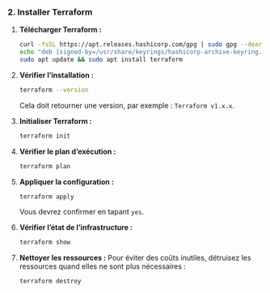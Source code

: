 ### **2. Installer Terraform**

1. **Télécharger Terraform :**

   ```bash
   curl -fsSL https://apt.releases.hashicorp.com/gpg | sudo gpg --dearmor -o /usr/share/keyrings/hashicorp-archive-keyring.gpg
   echo "deb [signed-by=/usr/share/keyrings/hashicorp-archive-keyring.gpg] https://apt.releases.hashicorp.com $(lsb_release -cs) main" | sudo tee /etc/apt/sources.list.d/hashicorp.list
   sudo apt update && sudo apt install terraform
   ```

2. **Vérifier l’installation :**

   ```bash
   terraform --version
   ```

   Cela doit retourner une version, par exemple : `Terraform v1.x.x`.

3. **Initialiser Terraform :**

   ```bash
   terraform init
   ```

4. **Vérifier le plan d’exécution :**

   ```bash
   terraform plan
   ```

5. **Appliquer la configuration :**

   ```bash
   terraform apply
   ```

   Vous devrez confirmer en tapant `yes`.

6. **Vérifier l’état de l’infrastructure :**

   ```bash
   terraform show
   ```

7. **Nettoyer les ressources :**
   Pour éviter des coûts inutiles, détruisez les ressources quand elles ne sont plus nécessaires :
   ```bash
   terraform destroy
   ```